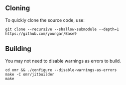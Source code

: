 Cloning
-------
To quickly clone the source code, use:
```
git clone --recursive --shallow-submodule --depth=1 https://github.com/youngar/Base9
```

Building
--------
You may not need to disable warnings as errors to build.
```
cd omr && ./configure --disable-warnings-as-errors
make -C omr/jitbuilder
make
```

